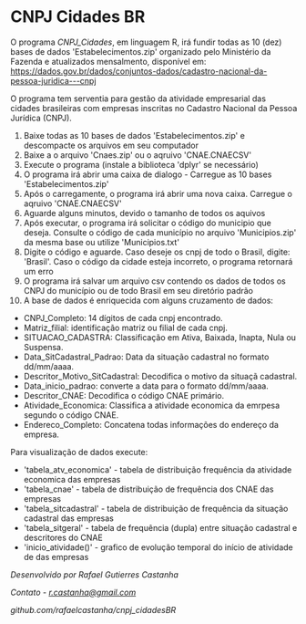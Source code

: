 # CNPJ Cidades BR

O programa *CNPJ_Cidades*, em linguagem R, irá fundir todas as 10 (dez) bases de dados 'Estabelecimentos.zip' organizado pelo Ministério da Fazenda e atualizados mensalmento, disponível em:
https://dados.gov.br/dados/conjuntos-dados/cadastro-nacional-da-pessoa-juridica---cnpj  

O programa tem serventia para gestão da atividade empresarial das cidades brasileiras com empresas inscritas no Cadastro Nacional da Pessoa Jurídica (CNPJ). 

1) Baixe todas as 10 bases de dados 'Estabelecimentos.zip' e descompacte os arquivos em seu computador
2) Baixe a o arquivo 'Cnaes.zip' ou o aqruivo 'CNAE.CNAECSV'
3) Execute o programa (instale a biblioteca 'dplyr' se necessário)
4) O programa irá abrir uma caixa de dialogo - Carregue as 10 bases 'Estabelecimentos.zip'
5) Após o carregamente, o programa irá abrir uma nova caixa. Carregue o aqruivo 'CNAE.CNAECSV'
6) Aguarde alguns minutos, devido o tamanho de todos os aquivos
7) Após executar, o programa irá solicitar o código do municipio que deseja. Consulte o código de cada município no arquivo 'Municipios.zip' da mesma base ou utilize 'Municipios.txt'
8) Digite o código e aguarde. Caso deseje os cnpj de todo o Brasil, digite: 'Brasil'. Caso o código da cidade esteja incorreto, o programa retornará um erro
9) O programa irá salvar um arquivo csv contendo os dados de todos os CNPJ do município ou de todo Brasil em seu diretório padrão
10) A base de dados é enriquecida com alguns cruzamento de dados:
 - CNPJ_Completo: 14 dígitos de cada cnpj encontrado.
 - Matriz_filial: identificação matriz ou filial de cada cnpj.
 - SITUACAO_CADASTRA: Classificação em Ativa, Baixada, Inapta, Nula ou Suspensa. 
 - Data_SitCadastral_Padrao: Data da situação cadastral no formato dd/mm/aaaa.
 - Descritor_Motivo_SitCadastral: Decodifica o motivo da situaçã cadastral.
 - Data_inicio_padrao: converte a data para o formato dd/mm/aaaa.
 - Descritor_CNAE: Decodifica o código CNAE primário.
 - Atividade_Economica: Classifica a atividade economica da emrpesa segundo o código CNAE.
 - Endereco_Completo: Concatena todas informações do endereço da empresa.

Para visualização de dados execute:
- 'tabela_atv_economica' - tabela de distribuição frequência da atividade economica das empresas
- 'tabela_cnae' - tabela de distribuição de frequência dos CNAE das empresas
- 'tabela_sitcadastral' - tabela de distribuição de frequência da situação cadastral das empresas
- 'tabela_sitgeral' - tabela de frequência (dupla) entre situação cadastral e descritores do CNAE
- 'inicio_atividade()'  - grafico de evolução temporal do início de atividade de das empresas
  
*Desenvolvido por Rafael Gutierres Castanha*

*Contato - r.castanha@gmail.com*

*github.com/rafaelcastanha/cnpj_cidadesBR*
